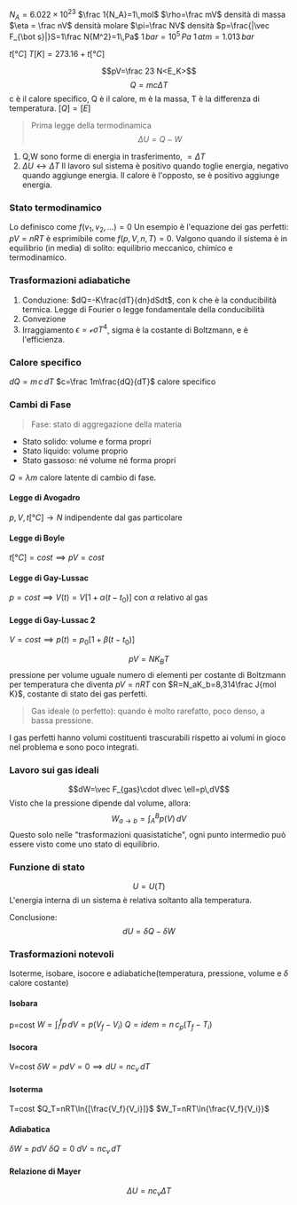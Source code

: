 $N_A=6.022\times 10^23$
$\frac 1{N_A}=1\,mol$
$\rho=\frac mV$ densità di massa
$\eta = \frac nV$ densità molare
$\pi=\frac NV$ densità
$p=\frac{|\vec F_{\bot s}|}S=1\frac N{M^2}=1\,Pa$
$1\,bar=10^5\,Pa$
$1\,atm=1.013\,bar$

$t[°C]$
$T[K]=273.16+t[°C]$

$$pV=\frac 23 N<E_K>$$
$$Q=mc\Delta T$$
c è il calore specifico, Q è il calore, m è la massa, T è la differenza di temperatura.
$[Q]=[E]$
> Prima legge della termodinamica
$$\Delta U=Q-W$$
1. Q,W sono forme di energia in trasferimento, $=\Delta T$
2. $\Delta U\longleftrightarrow\Delta T$
Il lavoro sul sistema è positivo quando toglie energia, negativo quando aggiunge energia.
Il calore è l'opposto, se è positivo aggiunge energia.

### Stato termodinamico
Lo definisco come $f(v_1,v_2,\dots)=0$
Un esempio è l'equazione dei gas perfetti: $pV=nRT$ è esprimibile come $f(p,V,n,T)=0$.
Valgono quando il sistema è in equilibrio (in media) di solito: equilibrio meccanico, chimico e termodinamico.

### Trasformazioni adiabatiche
1. Conduzione: $dQ=-K\frac{dT}{dn}dSdt$, con k che è la conducibilità termica. Legge di Fourier o legge fondamentale della conducibilità
2. Convezione
3. Irraggiamento $\epsilon=\mathcal e\sigma T^4$, sigma è la costante di Boltzmann, e è l'efficienza.

### Calore specifico
$dQ=m\,c\,dT$
$c=\frac 1m\frac{dQ}{dT}$   calore specifico

### Cambi di Fase
>Fase: stato di aggregazione della materia

- Stato solido: volume e forma propri
- Stato liquido: volume proprio
- Stato gassoso: né volume né forma propri

$Q=\lambda m$   calore latente di cambio di fase.

#### Legge di Avogadro
$p,V,t[°C]\to N$ indipendente dal gas particolare
#### Legge di Boyle
$t[°C]=cost\implies pV=cost$
#### Legge di Gay-Lussac
$p=cost\implies V(t)=V[1+\alpha(t-t_0)]$ con $\alpha$ relativo al gas
#### Legge di Gay-Lussac 2
$V=cost\implies p(t)=p_0[1+\beta(t-t_0)]$

$$pV=NK_BT$$
pressione per volume uguale numero di elementi per costante di Boltzmann per temperatura
che diventa $pV=nRT$ con $R=N_aK_b=8,314\frac J{mol K}$, costante di stato dei gas perfetti.
>Gas ideale (o perfetto): quando è molto rarefatto, poco denso, a bassa pressione.

I gas perfetti hanno volumi costituenti trascurabili rispetto ai volumi in gioco nel problema e sono poco integrati.

### Lavoro sui gas ideali
$$dW=\vec F_{gas}\cdot d\vec \ell=p\,dV$$
Visto che la pressione dipende dal volume, allora:
$$W_{a\to b}=\int_A^Bp(V)\,dV$$
Questo solo nelle "trasformazioni quasistatiche", ogni punto intermedio può essere visto come uno stato di equilibrio.

### Funzione di stato
$$U=U(T)$$
L'energia interna di un sistema è relativa soltanto alla temperatura.

Conclusione:
$$dU = \delta Q-\delta W$$

### Trasformazioni notevoli
Isoterme, isobare, isocore e adiabatiche(temperatura, pressione, volume e $\delta$ calore costante)
#### Isobara
p=cost
$W=\int_i^f p\, dV=p(V_f-V_i)$
$Q=idem=n\,c_p(T_f-T_i)$
#### Isocora
V=cost
$\delta W=pdV=0\implies dU=nc_v\,dT$
#### Isoterma
T=cost
$Q_T=nRT\ln{[\frac{V_f}{V_i}]}$
$W_T=nRT\ln{\frac{V_f}{V_i}}$
#### Adiabatica
$\delta W=pdV$
$\delta Q=0$
$dV=nc_v\,dT$
#### Relazione di Mayer
$$\Delta U=nc_v\Delta T$$
